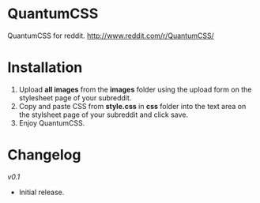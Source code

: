 QuantumCSS
============

QuantumCSS for reddit. http://www.reddit.com/r/QuantumCSS/


Installation
============

1. Upload **all images** from the **images** folder using the upload form on the stylesheet page of your subreddit.
2. Copy and paste CSS from **style.css** in **css** folder into the text area on the stylsheet page of your subreddit and click save.
3. Enjoy QuantumCSS.


Changelog
============
*v0.1*
* Initial release.